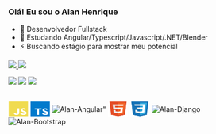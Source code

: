 ### Olá!  Eu sou o Alan Henrique

- 🔭 Desenvolvedor Fullstack 
- 🌱 Estudando Angular/Typescript/Javascript/.NET/Blender
- ⚡ Buscando estágio para mostrar meu potencial
  

<div>
  <a href="https://github.com/kovu176">
  <img height="180em"  src="https://github-readme-stats.vercel.app/api?username=kovu176&show_icons=true&theme=dark" />
  <img height="180em"  src="https://github-readme-stats.vercel.app/api/top-langs/?username=kovu176&show_icons=true&theme=dark" /> 
</div>


<div> 

  <a href="https://www.instagram.com/allan_h155/" target="_blank"><img src="https://img.shields.io/badge/-Instagram-%23E4405F?style=for-the-badge&logo=instagram&logoColor=white" target="_blank"></a>
 <a href = "mailto:amegakurealan@gmail.com"><img src="https://img.shields.io/badge/-Gmail-%23333?style=for-the-badge&logo=gmail&logoColor=white" target="_blank"></a>
  <a href="https://www.linkedin.com/in/alan-henrique-5bbaa71b6/" target="_blank"><img src="https://img.shields.io/badge/-LinkedIn-%230077B5?style=for-the-badge&logo=linkedin&logoColor=white" target="_blank"></a> 
  
</div>

<div style="display: inline_block"><br>
  <img align="center" alt="Alan-Js" height="30" width="40" src="https://raw.githubusercontent.com/devicons/devicon/master/icons/javascript/javascript-plain.svg">
  <img align="center" alt="Alan-Ts" height="30" width="40" src="https://raw.githubusercontent.com/devicons/devicon/master/icons/typescript/typescript-plain.svg">
  <img align="center" alt=Alan-Angular" height="30" width="40" src="https://icongr.am/devicon/angularjs-original.svg?size=128&color=currentColor">
  <img align="center" alt="Alan-HTML" height="30" width="40" src="https://raw.githubusercontent.com/devicons/devicon/master/icons/html5/html5-original.svg">
  <img align="center" alt="Alan-CSS" height="30" width="40" src="https://raw.githubusercontent.com/devicons/devicon/master/icons/css3/css3-original.svg">
  <img align="center" alt="Alan-Django" height="30" width="40" src="https://icongr.am/devicon/django-original.svg?size=128&color=currentColor">
  <img align="center" alt="Alan-Bootstrap" height="30" width="40" src="https://icongr.am/devicon/bootstrap-plain-wordmark.svg?size=128&color=ffffff">
 
</div>
